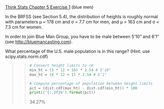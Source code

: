[Think Stats Chapter 5 Exercise 1](http://greenteapress.com/thinkstats2/html/thinkstats2006.html#toc50) (blue men)

In the BRFSS (see Section 5.4), the distribution of heights is roughly normal with parameters µ = 178 cm and σ = 7.7 cm for men, and µ = 163 cm and σ = 7.3 cm for women.

In order to join Blue Man Group, you have to be male between 5’10” and 6’1” (see http://bluemancasting.com). 

What percentage of the U.S. male population is in this range? (Hint: use scipy.stats.norm.cdf)

>> ```python
>> # Convert height limits to cm
>> min_ht = (5 * 12 + 10) * 2.54 # 5'10"
>> max_ht = (6 * 12 + 1) * 2.54 # 6'1"
>> 
>> # Compute percentage of population between height limits
>> pct = (dist.cdf(max_ht) - dist.cdf(min_ht)) * 100
>> print(('{:.2f}%').format(pct))
>> ```
>> 34.27%
